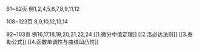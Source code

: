 61~82页
例1,2,4,5,6,7,8,9,11,12

108~123页
8,9,10,12,13,14

92~103页
例16,17,18,19,20,21,22,24
[[1.微分中值定理]]
[[2.洛必达法则]]
[[3.泰勒公式]]
[[4.函数单调性与曲线凹凸性]]
